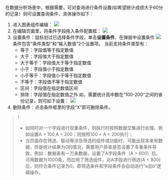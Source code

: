 在数据分析场景中，根据需要，可对查询进行条件设置(如希望统计成绩大于60分的记录）则可设置查询条件，具体操作如下：



1. 进入图表组件编辑：
![](https://qcloudimg.tencent-cloud.cn/raw/3eda557d3170f7c316a2e8b0c1ae5200.png)
2. 在编辑页面里，将条件字段拖入条件配置框：
![](https://qcloudimg.tencent-cloud.cn/raw/9828671a7610d833bb6bf9f98b206523.png)
3. 设置条件：鼠标划过已选择条件字段，单击**设置条件**，在弹层中设置条件
![](https://qcloudimg.tencent-cloud.cn/raw/2b28b06dba69fc40d513427d7821246e.png)
条件包含“条件类型”和“输入数值”2个设置项。
当前支持条件类型有：
	- 等于：字段值等于指定数值
	- 大于：字段值大于指定数值
	- 大于等于：字段值大于等于指定数值
	- 小于：字段值小于指定数值
	- 小于等于：字段值小于等于指定数值
	- 不等于：字段值不等于指定数值
	- 区间：字段值在指定数值区间
	- 排除：字段值在指定数值之外
如，需要统计高中数在“100-200”之间的省份记录，则可如下设置：
![](https://qcloudimg.tencent-cloud.cn/raw/0bbb2b0603ca317c92068e4ffb17f67f.png)
4. 删除条件：点击条件框里的字段“X”即可删除条件。



>!
>- 如同时对一个字段进行双重条件，则执行时按照数据交集进行处理。例如设置A \> 100,A \< 200；则按照100 \< A \< 200执行；
>- 当页面存在筛选、联动等涉及筛选的组件或功能时，可能出现本来有数据，但是统计结果为0的情况，需要用户排查是否设置了多重条件导致，例如：数据表有一万条数据，设置了A字段条件（A \> 800）后，可用数据为1000条，而应用了筛选组件，对A字段进行筛选(A \< 800)后，则符合条件记录为0。即筛选条件和字段条件会自动进行“a且b”逻辑操作。
